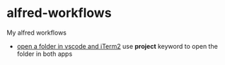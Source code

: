 # alfred-workflows

My alfred workflows

- [open a folder in vscode and iTerm2](./open-folder-in-vscode-and-iTerm.alfredworkflow) use **project** keyword to open the folder in both apps
